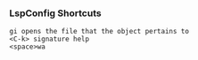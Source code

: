 ### LspConfig Shortcuts

```
gi opens the file that the object pertains to
<C-k> signature help
<space>wa 